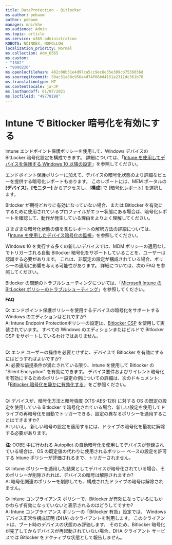 ```yaml
---
title: DataProtection - Bitlocker
ms.author: pebaum
author: pebaum
manager: mnirkhe
ms.audience: Admin
ms.topic: article
ms.service: o365-administration
ROBOTS: NOINDEX, NOFOLLOW
localization_priority: Normal
ms.collection: Adm_O365
ms.custom:
- "1802"
- "9000220"
ms.openlocfilehash: 482c08b31e4d97ca5cc9ec6e35e309cb7536036d
ms.sourcegitcommit: 58ac31a58c956a4d74f66bd4151a2311dc361b78
ms.translationtype: HT
ms.contentlocale: ja-JP
ms.lasthandoff: 01/07/2021
ms.locfileid: "49778198"
---
```

# <a name="enabling-bitlocker-encryption-with-intune"></a>Intune で Bitlocker 暗号化を有効にする

Intune エンドポイント保護ポリシーを使用して、Windows デバイスの BitLocker 暗号化設定を構成できます。 詳細については、「[Intune を使用してデバイスを保護する Windows 10 以降の設定](https://docs.microsoft.com/intune/endpoint-protection-windows-10#windows-encryption)」を参照してください。

エンドポイント保護ポリシーに加えて、デバイスの暗号化状態のより詳細なビューを提供する暗号化レポートもあります。 このレポートには、MEM ポータルの **[デバイス]、[モニター]** からアクセスし、[**構成**] で [[暗号化レポート](https://endpoint.microsoft.com/#blade/Microsoft_Intune_DeviceSettings/DevicesMonitorMenu/encryptionReport)] を選択します。

Bitlocker が期待どおりに有効になっていない場合、または Bitlocker を有効にするために使用されているプロファイルがエラー状態にある場合は、暗号化レポートを確認して、動作が発生している理由をよりよく理解してください。

さまざまな暗号化状態の値を含むレポートの解釈方法の詳細については、「[Intune を使用したデバイス暗号化の監視](https://docs.microsoft.com/mem/intune/protect/encryption-monitor)」を参照してください。

Windows 10 を実行する多くの新しいデバイスでは、MDM ポリシーの適用なしでトリガーされる自動 Bitlocker 暗号化をサポートしていることを、ユーザーは認識する必要があります。 これは、非既定の設定が構成されている場合、ポリシーの適用に影響を与える可能性があります。 詳細については、次の FAQ を参照してください。

Bitlocker の問題のトラブルシューティングについては、「[Microsoft Intune の BitLocker ポリシーのトラブルシューティング](https://docs.microsoft.com/intune/protect/troubleshoot-bitlocker-policies)」を参照してください。
 
 
**FAQ**

Q: エンドポイント保護ポリシーを使用するデバイスの暗号化をサポートする Windows のエディションはどれですか?<br>
A: Intune Endpoint Protectionポリシーの設定は、[Bitlocker CSP](https://docs.microsoft.com/windows/client-management/mdm/bitlocker-csp) を使用して実装されています。 すべての Windows のエディションまたはビルドで Bitlocker CSP をサポートしているわけではありません。 <br><br>

Q: エンド ユーザーの操作を必要とせずに、デバイスで Bitlocker を有効にするにはどうすればよいですか?<br>
A: 必要な前提条件が満たされている限り、Intune を使用して Bitlocker の "Silent Encryption" を有効にできます。 デバイス要件およびサイレント暗号化を有効にするためのポリシー設定の例についての詳細は、次のドキュメント: 「[Bitlocker 暗号化を静かに有効化する](https://docs.microsoft.com/mem/intune/protect/encrypt-devices#silently-enable-bitlocker-on-devices)」をご参照ください。 <br><br>

Q: デバイスが、暗号化方法と暗号強度 (XTS-AES-128) に対する OS の既定の設定を使用している Bitlocker で暗号化されている場合、新しい設定を使用してドライブの再暗号化を自動でトリガーできる、設定の異なるポリシーを適用することはできますか?<br>
A: いいえ。 新しい暗号の設定を適用するには、ドライブの暗号化を最初に解除する必要があります。<br><br>
**注**: OOBE 中に行われる Autopilot の自動暗号化を使用してデバイスが登録されている場合は、OS の既定値の代わりに使用されるポリシー ベースの設定を許可する Intune ポリシーが評価されるまで、トリガーされません。
 
Q: Intune ポリシーを適用した結果としてデバイスが暗号化されている場合、そのポリシーが削除されれば、デバイスの暗号は解除されますか?<br>
A: 暗号化関連のポリシーを削除しても、構成されたドライブの暗号は解除されません。
 
Q: Intune コンプライアンス ポリシーで、Bitlocker が有効になっているにもかかわらず有効になっていないと表示されるのはどうしてですか?<br>
A: Intune コンプライアンス ポリシーの「Bitlocker 有効」設定では、 Windows デバイス正常性構成証明 (DHA) のクライアントを利用します。 このクライアントは、ブート時のデバイスの状態のみ評価します。 そのため、Bitlocker 暗号化が完了してからデバイスが再起動されていない場合、DHA クライアント サービスでは Bitlocker をアクティブな状態として報告しません。
 
 